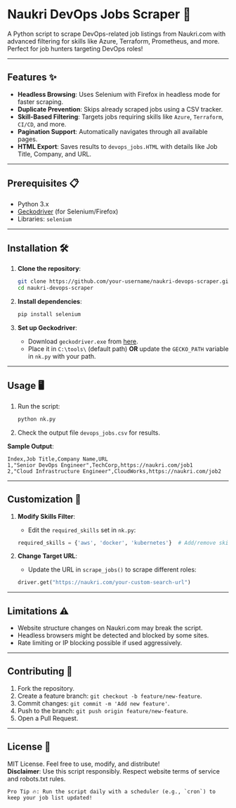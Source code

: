 # Naukri DevOps Jobs Scraper 🚀

A Python script to scrape DevOps-related job listings from Naukri.com with advanced filtering for skills like Azure, Terraform, Prometheus, and more. Perfect for job hunters targeting DevOps roles!

---

## Features ✨
- **Headless Browsing**: Uses Selenium with Firefox in headless mode for faster scraping.
- **Duplicate Prevention**: Skips already scraped jobs using a CSV tracker.
- **Skill-Based Filtering**: Targets jobs requiring skills like `Azure`, `Terraform`, `CI/CD`, and more.
- **Pagination Support**: Automatically navigates through all available pages.
- **HTML Export**: Saves results to `devops_jobs.HTML` with details like Job Title, Company, and URL.

---

## Prerequisites 📋
- Python 3.x
- [Geckodriver](https://github.com/mozilla/geckodriver/releases) (for Selenium/Firefox)
- Libraries: `selenium`

---

## Installation 🛠️

1. **Clone the repository**:
   ```bash
   git clone https://github.com/your-username/naukri-devops-scraper.git
   cd naukri-devops-scraper
   ```

2. **Install dependencies**:
   ```bash
   pip install selenium
   ```

3. **Set up Geckodriver**:
   - Download `geckodriver.exe` from [here](https://github.com/mozilla/geckodriver/releases).
   - Place it in `C:\tools\` (default path) **OR** update the `GECKO_PATH` variable in `nk.py` with your path.

---

## Usage 🖥️

1. Run the script:
   ```bash
   python nk.py
   ```
2. Check the output file `devops_jobs.csv` for results.

**Sample Output**:
```
Index,Job Title,Company Name,URL
1,"Senior DevOps Engineer",TechCorp,https://naukri.com/job1
2,"Cloud Infrastructure Engineer",CloudWorks,https://naukri.com/job2
```

---

## Customization 🔧

1. **Modify Skills Filter**:
   - Edit the `required_skills` set in `nk.py`:
   ```python
   required_skills = {'aws', 'docker', 'kubernetes'}  # Add/remove skills
   ```

2. **Change Target URL**:
   - Update the URL in `scrape_jobs()` to scrape different roles:
   ```python
   driver.get("https://naukri.com/your-custom-search-url")
   ```

---

## Limitations ⚠️
- Website structure changes on Naukri.com may break the script.
- Headless browsers might be detected and blocked by some sites.
- Rate limiting or IP blocking possible if used aggressively.

---

## Contributing 🤝

1. Fork the repository.
2. Create a feature branch: `git checkout -b feature/new-feature`.
3. Commit changes: `git commit -m 'Add new feature'`.
4. Push to the branch: `git push origin feature/new-feature`.
5. Open a Pull Request.

---

## License 📄

MIT License. Feel free to use, modify, and distribute!  
**Disclaimer**: Use this script responsibly. Respect website terms of service and robots.txt rules.
``` 
Pro Tip 🔥: Run the script daily with a scheduler (e.g., `cron`) to keep your job list updated!
